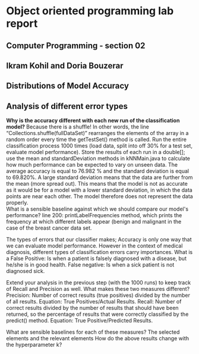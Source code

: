 # Object oriented programming lab report

## Computer Programming - section 02 

## Ikram Kohil and Doria Bouzerar

## Distributions of Model Accuracy


## Analysis of different error types

**Why is the accuracy different with each new run of the classification model?**
     Because there is a shuffle! In other words, the line “Collections.shuffle(fullDataSet)”   rearranges the elements of the array in a random order every time the getTestSet() method is called. 
Run the entire classification process 1000 times (load data, split into off 30% for a test set, evaluate model performance). Store the results of each run in a double[]; use the mean and standardDeviation methods in kNNMain.java to calculate how much performance can be expected to vary on unseen data.
     The average accuracy is equal to 76.982 % and the standard deviation is equal to 69.820%. A large standard deviation means that the data are further from the mean (more spread out). This means that the model is not as accurate as it would be for a model with a lower standard deviation, in which the data points are near each other. The model therefore does not represent the data properly.   
What is a sensible baseline against which we should compare our model's performance?
     line 200: printLabelFrequencies method, which prints the frequency at which different labels appear (benign and malignant in the case of the breast cancer data set.

The types of errors that our classifier makes; Accuracy is only one way that we can evaluate model performance. However in the context of medical diagnosis, different types of classification errors carry importances. 
What is a
     False Positive: Is when a patient is falsely diagnosed with a disease, but he/she is in good health.
     False negative: Is when a sick patient is not diagnosed sick.

Extend your analysis in the previous step (with the 1000 runs) to keep track of Recall and Precision as well. What makes these two measures different?
     Precision: Number of correct results (true positives) divided by the number of all results. Equation: True Positives/Actual Results.
     Recall: Number of correct results divided by the number of results that should have been returned, so the percentage of results that were correctly classified by the predict() method. Equation: True Positive/Predicted Results.

What are sensible baselines for each of these measures?
     The selected elements and the relevant elements 
How do the above results change with the hyperparameter k? 
